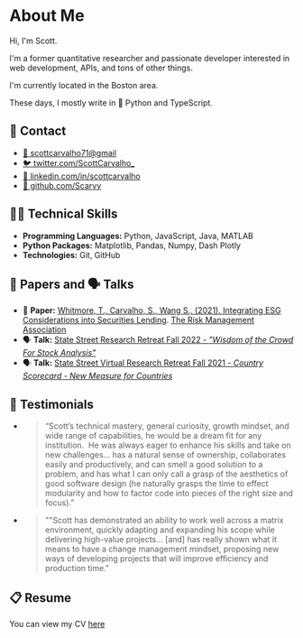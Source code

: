# About Me

Hi, I'm Scott.

I'm a former quantitative researcher and passionate developer interested in web development, APIs, and tons of other things.

I'm currently located in the Boston area.

These days, I mostly write in 🐍 Python and TypeScript.

## 📩 Contact

- [📧 scottcarvalho71@gmail](mailto:scottcarvalho71@gmail)
- [🐦 twitter.com/ScottCarvalho_](_Scarvy)
- [🔗 linkedin.com/in/scottcarvalho](https://www.linkedin.com/in/scottcarvalho)
- [👾 github.com/Scarvy](https://github.com/Scarvy)

## 👨‍💻 Technical Skills

- **Programming Languages:** Python, JavaScript, Java, MATLAB
- **Python Packages:** Matplotlib, Pandas, Numpy, Dash Plotly
- **Technologies:** Git, GitHub

## 📄 Papers and 🗣 Talks

- 📄 **Paper:** [Whitmore, T., Carvalho, S., Wang S., (2021). Integrating ESG Considerations into Securities Lending](extra/Integrating-ESG-Considerations-RMA-Doc-202108.pdf). [The Risk Management Association](https://www.rmahq.org/press-releases/2021/rma-commissioned-white-paper-provides-academic-review-of-esg-data-landscape-and-proposes-best-practices-to-incorporate-esg-into-securities-lending/?gmssopc=1)
- 🗣 **Talk:** [State Street Research Retreat Fall 2022 - *"Wisdom of the Crowd For Stock Analysis"*](https://www.statestreet.com/us/en/asset-manager/insights/live-research-retreat-fall-2022)
- 🗣 **Talk:** [State Street Virtual Research Retreat Fall 2021 - *Country Scorecard - New Measure for Countries*](extra/SST_2021_Fall_Research_Retreat_Overview.pdf)

## 👥 Testimonials

- > “Scott’s technical mastery, general curiosity, growth mindset, and wide range of capabilities, he would be a dream fit for any institution.  He was always eager to enhance his skills and take on new challenges... has a natural sense of ownership, collaborates easily and productively, and can smell a good solution to a problem, and has what I can only call a grasp of the aesthetics of good software design (he naturally grasps the time to effect modularity and how to factor code into pieces of the right size and focus).”
- > ""Scott has demonstrated an ability to work well across a matrix environment, quickly adapting and expanding his scope while delivering high-value projects... [and] has really shown what it means to have a change management mindset, proposing new ways of developing projects that will improve efficiency and production time."

## 📋 Resume

You can view my CV [here](extra/Scott%20Carvalho%20Resume.pdf)
